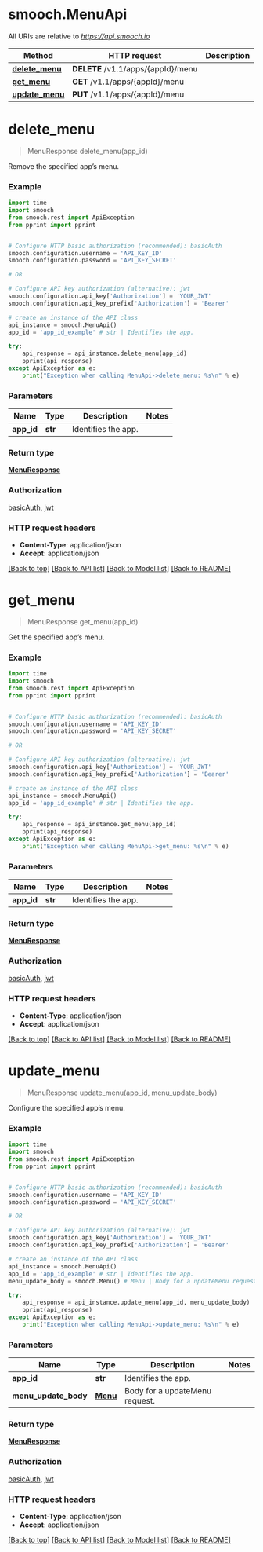# smooch.MenuApi

All URIs are relative to *https://api.smooch.io*

Method | HTTP request | Description
------------- | ------------- | -------------
[**delete_menu**](MenuApi.md#delete_menu) | **DELETE** /v1.1/apps/{appId}/menu | 
[**get_menu**](MenuApi.md#get_menu) | **GET** /v1.1/apps/{appId}/menu | 
[**update_menu**](MenuApi.md#update_menu) | **PUT** /v1.1/apps/{appId}/menu | 


# **delete_menu**
> MenuResponse delete_menu(app_id)



Remove the specified app’s menu.

### Example
```python
import time
import smooch
from smooch.rest import ApiException
from pprint import pprint


# Configure HTTP basic authorization (recommended): basicAuth
smooch.configuration.username = 'API_KEY_ID'
smooch.configuration.password = 'API_KEY_SECRET'

# OR

# Configure API key authorization (alternative): jwt
smooch.configuration.api_key['Authorization'] = 'YOUR_JWT'
smooch.configuration.api_key_prefix['Authorization'] = 'Bearer'

# create an instance of the API class
api_instance = smooch.MenuApi()
app_id = 'app_id_example' # str | Identifies the app.

try:
    api_response = api_instance.delete_menu(app_id)
    pprint(api_response)
except ApiException as e:
    print("Exception when calling MenuApi->delete_menu: %s\n" % e)
```

### Parameters

Name | Type | Description  | Notes
------------- | ------------- | ------------- | -------------
 **app_id** | **str**| Identifies the app. | 

### Return type

[**MenuResponse**](MenuResponse.md)

### Authorization

[basicAuth](../README.md#basicAuth), [jwt](../README.md#jwt)

### HTTP request headers

 - **Content-Type**: application/json
 - **Accept**: application/json

[[Back to top]](#) [[Back to API list]](../README.md#documentation-for-api-endpoints) [[Back to Model list]](../README.md#documentation-for-models) [[Back to README]](../README.md)

# **get_menu**
> MenuResponse get_menu(app_id)



Get the specified app’s menu.

### Example
```python
import time
import smooch
from smooch.rest import ApiException
from pprint import pprint


# Configure HTTP basic authorization (recommended): basicAuth
smooch.configuration.username = 'API_KEY_ID'
smooch.configuration.password = 'API_KEY_SECRET'

# OR

# Configure API key authorization (alternative): jwt
smooch.configuration.api_key['Authorization'] = 'YOUR_JWT'
smooch.configuration.api_key_prefix['Authorization'] = 'Bearer'

# create an instance of the API class
api_instance = smooch.MenuApi()
app_id = 'app_id_example' # str | Identifies the app.

try:
    api_response = api_instance.get_menu(app_id)
    pprint(api_response)
except ApiException as e:
    print("Exception when calling MenuApi->get_menu: %s\n" % e)
```

### Parameters

Name | Type | Description  | Notes
------------- | ------------- | ------------- | -------------
 **app_id** | **str**| Identifies the app. | 

### Return type

[**MenuResponse**](MenuResponse.md)

### Authorization

[basicAuth](../README.md#basicAuth), [jwt](../README.md#jwt)

### HTTP request headers

 - **Content-Type**: application/json
 - **Accept**: application/json

[[Back to top]](#) [[Back to API list]](../README.md#documentation-for-api-endpoints) [[Back to Model list]](../README.md#documentation-for-models) [[Back to README]](../README.md)

# **update_menu**
> MenuResponse update_menu(app_id, menu_update_body)



Configure the specified app’s menu.

### Example
```python
import time
import smooch
from smooch.rest import ApiException
from pprint import pprint


# Configure HTTP basic authorization (recommended): basicAuth
smooch.configuration.username = 'API_KEY_ID'
smooch.configuration.password = 'API_KEY_SECRET'

# OR

# Configure API key authorization (alternative): jwt
smooch.configuration.api_key['Authorization'] = 'YOUR_JWT'
smooch.configuration.api_key_prefix['Authorization'] = 'Bearer'

# create an instance of the API class
api_instance = smooch.MenuApi()
app_id = 'app_id_example' # str | Identifies the app.
menu_update_body = smooch.Menu() # Menu | Body for a updateMenu request.

try:
    api_response = api_instance.update_menu(app_id, menu_update_body)
    pprint(api_response)
except ApiException as e:
    print("Exception when calling MenuApi->update_menu: %s\n" % e)
```

### Parameters

Name | Type | Description  | Notes
------------- | ------------- | ------------- | -------------
 **app_id** | **str**| Identifies the app. | 
 **menu_update_body** | [**Menu**](Menu.md)| Body for a updateMenu request. | 

### Return type

[**MenuResponse**](MenuResponse.md)

### Authorization

[basicAuth](../README.md#basicAuth), [jwt](../README.md#jwt)

### HTTP request headers

 - **Content-Type**: application/json
 - **Accept**: application/json

[[Back to top]](#) [[Back to API list]](../README.md#documentation-for-api-endpoints) [[Back to Model list]](../README.md#documentation-for-models) [[Back to README]](../README.md)

